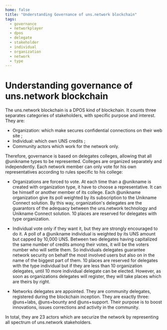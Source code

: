 ```yaml
---
home: false
title: "Understanding Governance of uns.network blockchain"
tags:
  - governance
  - networkplayer
  - dpos
  - delegate
  - stakeholder
  - individual
  - organization
  - network
  - type
---
```


# Understanding governance of uns.network blockchain

The uns.network blockchain is a DPOS kind of blockchain. It counts three separates categories of stakeholders, with specific purpose and interest. They are:
- Organization: which make secures confidential connections on their web site ;
- Individual: which own UNS credits ;
- Community actors which work for the network only.

Therefore, governance is based on delegates colleges, allowing that all @unikname types to be represented. Colleges are organized separately and independently. Each network member can only vote for his own representatives according to rules specific to his college:

- Organizations are forced to vote. At each time than a @unikname is created with organization type, it have to choose a representative. It can be himself or another member of its college. Each @unikname organization give its poll weighted by its subscription to the Unikname Connect solution. By this way, organization's delegates are the guarantors of the adequacy between the uns.network technology and Unikname Connect solution. 10 places are reserved for delegates with type organization.

- Individual vote only if they want it, but they are strongly encouraged to do it. A poll of a @unikname individual is weighted by its UNS amount but capped by 10,000 UNS. Between two delegates having capitalized the same number of credits among their votes, it will be the voters number who will settle them. So individuals delegates guarantee network security on behalf the most involved users but also on in the name of the biggest part of them. 10 places are reserved for delegates with the type individual but if they are less than 10 organization delegates, until 10 more individual delegate can be elected. However, as soon as organizations delegates will register, they will take places which are theirs by right.

- Networks delegates are appointed. They are community delegates, registered during the blockchain inception. They are exactly three: @uns+labs, @uns+bounty and @uns+support. Their purpose is to boost innovations, issues corrections and activity in the community.

In total, they are 23 actors which are securize the network by representing all spectrum of uns.network stakeholders.
